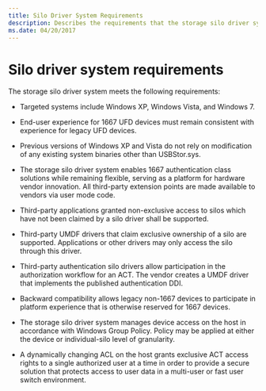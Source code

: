 ```yaml
---
title: Silo Driver System Requirements
description: Describes the requirements that the storage silo driver system meets
ms.date: 04/20/2017
---
```


# Silo driver system requirements

The storage silo driver system meets the following requirements:

- Targeted systems include Windows XP, Windows Vista, and Windows 7.

- End-user experience for 1667 UFD devices must remain consistent with experience for legacy UFD devices.

- Previous versions of Windows XP and Vista do not rely on modification of any existing system binaries other than USBStor.sys.

- The storage silo driver system enables 1667 authentication class solutions while remaining flexible, serving as a platform for hardware vendor innovation. All third-party extension points are made available to vendors via user mode code.

- Third-party applications granted non-exclusive access to silos which have not been claimed by a silo driver shall be supported.

- Third-party UMDF drivers that claim exclusive ownership of a silo are supported. Applications or other drivers may only access the silo through this driver.

- Third-party authentication silo drivers allow participation in the authorization workflow for an ACT. The vendor creates a UMDF driver that implements the published authentication DDI.

- Backward compatibility allows legacy non-1667 devices to participate in platform experience that is otherwise reserved for 1667 devices.

- The storage silo driver system manages device access on the host in accordance with Windows Group Policy. Policy may be applied at either the device or individual-silo level of granularity.

- A dynamically changing ACL on the host grants exclusive ACT access rights to a single authorized user at a time in order to provide a secure solution that protects access to user data in a multi-user or fast user switch environment.
